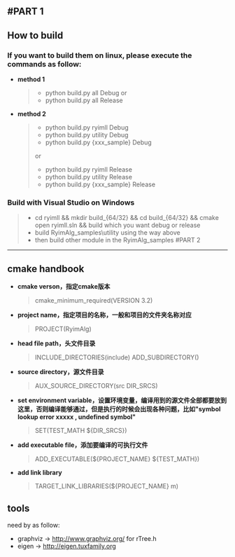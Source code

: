 
#PART 1
---
## How to build
### If you want to build them on linux, please execute the commands as follow:
- <b>method 1</b>
  > - python build.py all Debug
  > or
  > - python build.py all Release
- <b>method 2</b>
  > * python build.py ryimll Debug
  > * python build.py utility Debug
  > * python build.py {xxx_sample} Debug
  >
  > or
  > * python build.py ryimll Release
  > * python build.py utility Release
  > * python build.py {xxx_sample} Release
### Build with Visual Studio on Windows
  > - cd ryimll && mkdir build_{64/32} && cd build_{64/32} && cmake
  >   open ryimll.sln && build which you want debug or release
  > - build RyimAlg_samples\utility using the way above
  > - then build other module in the RyimAlg_samples
#PART 2
---
## cmake handbook
- <b>cmake verson，指定cmake版本</b>
  > cmake_minimum_required(VERSION 3.2)
- <b>project name，指定项目的名称，一般和项目的文件夹名称对应</b>
  >PROJECT(RyimAlg)
- <b>head file path，头文件目录</b>
  >INCLUDE_DIRECTORIES(include)
  > ADD_SUBDIRECTORY()
- <b>source directory，源文件目录</b>
  > AUX_SOURCE_DIRECTORY(src DIR_SRCS)
- <b>set environment variable，设置环境变量，编译用到的源文件全部都要放到这里，否则编译能够通过，但是执行的时候会出现各种问题，比如"symbol lookup error xxxxx , undefined symbol"</b>
  > SET(TEST_MATH ${DIR_SRCS})
- <b>add executable file，添加要编译的可执行文件</b>
  > ADD_EXECUTABLE(\${PROJECT_NAME} \${TEST_MATH})
- <b>add link library</b>
  > TARGET_LINK_LIBRARIES(${PROJECT_NAME} m)

## tools
need by as follow:

- graphviz -> http://www.graphviz.org/ for rTree.h
- eigen    -> http://eigen.tuxfamily.org